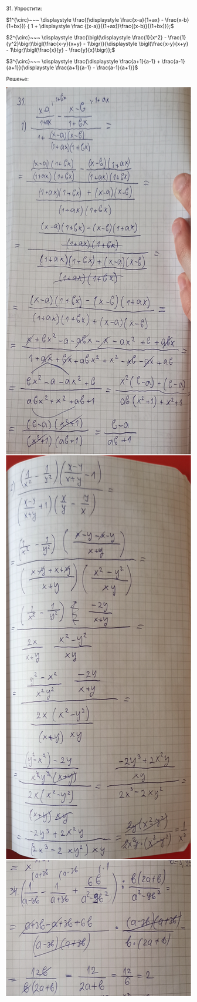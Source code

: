 $31.$ Упростити:

$1^{\circ}~~~ \displaystyle \frac{(\displaystyle \frac{x-a}{1+ax} - \frac{x-b}{1+bx})} { 1 + \displaystyle \frac {(x-a)}{(1+ax)}\frac{(x-b)}{(1+bx)}};$ 

$2^{\circ}~~~ \displaystyle \frac{\bigl(\displaystyle \frac{1}{x^2} - \frac{1}{y^2}\bigr)\bigl(\frac{x-y}{x+y} - 1\bigr)}{\displaystyle \bigl(\frac{x-y}{x+y} - 1\bigr)\bigl(\frac{x}{y} - \frac{y}{x}\bigr)};$

$3^{\circ}~~~ \displaystyle \frac{\displaystyle \frac{a+1}{a-1} + \frac{a-1}{a+1}}{\displaystyle \frac{a+1}{a-1} - \frac{a-1}{a+1}}$

Решење:

<img width="800" height="1000" src="slike/31-1.jpg"><br>
<img width="800" height="1100" src="slike/31-2.jpg"><br>
<img width="800" height="370" src="slike/34.jpg"><br>